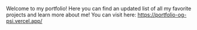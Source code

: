 Welcome to my portfolio! Here you can find an updated list of all my favorite projects and learn more about me! You can visit here: https://portfolio-og-psi.vercel.app/ 
